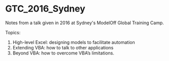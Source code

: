 # GTC_2016_Sydney
Notes from a talk given in 2016 at Sydney's ModelOff Global Training Camp.

Topics:

1. High-level Excel: designing models to facilitate automation
2. Extending VBA: how to talk to other applications
3. Beyond VBA: how to overcome VBA’s limitations.
